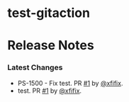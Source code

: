 # test-gitaction

# Release Notes



### Latest Changes

* PS-1500 - Fix test. PR [#1](https://github.com/xfifix/test-gitaction/pull/1) by [@xfifix](https://github.com/xfifix).
* test. PR [#1](https://github.com/xfifix/test-gitaction/pull/1) by [@xfifix](https://github.com/xfifix).


